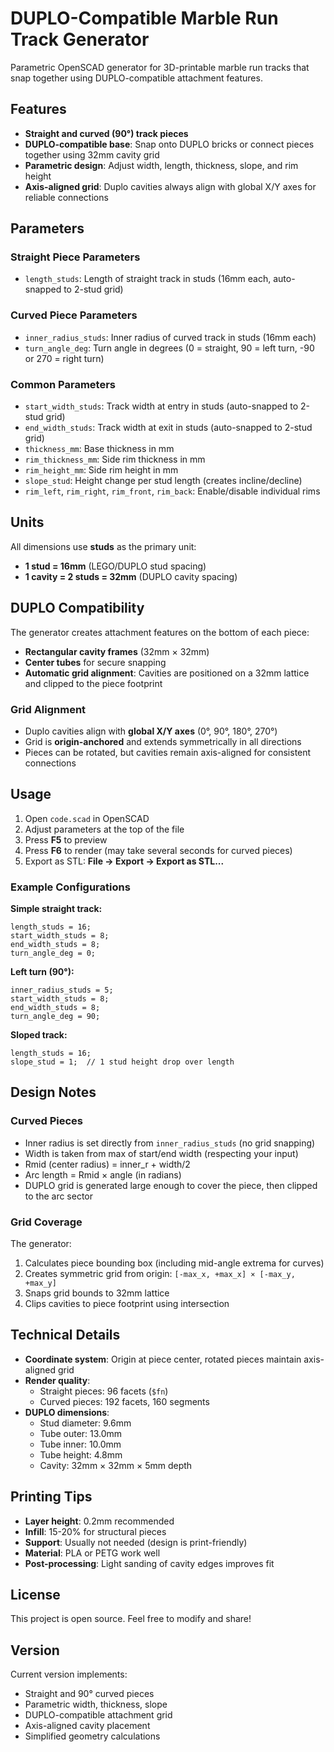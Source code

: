 # DUPLO-Compatible Marble Run Track Generator

Parametric OpenSCAD generator for 3D-printable marble run tracks that snap together using DUPLO-compatible attachment features.

## Features

- **Straight and curved (90°) track pieces**
- **DUPLO-compatible base**: Snap onto DUPLO bricks or connect pieces together using 32mm cavity grid
- **Parametric design**: Adjust width, length, thickness, slope, and rim height
- **Axis-aligned grid**: Duplo cavities always align with global X/Y axes for reliable connections

## Parameters

### Straight Piece Parameters
- `length_studs`: Length of straight track in studs (16mm each, auto-snapped to 2-stud grid)

### Curved Piece Parameters
- `inner_radius_studs`: Inner radius of curved track in studs (16mm each)
- `turn_angle_deg`: Turn angle in degrees (0 = straight, 90 = left turn, -90 or 270 = right turn)

### Common Parameters
- `start_width_studs`: Track width at entry in studs (auto-snapped to 2-stud grid)
- `end_width_studs`: Track width at exit in studs (auto-snapped to 2-stud grid)
- `thickness_mm`: Base thickness in mm
- `rim_thickness_mm`: Side rim thickness in mm
- `rim_height_mm`: Side rim height in mm
- `slope_stud`: Height change per stud length (creates incline/decline)
- `rim_left`, `rim_right`, `rim_front`, `rim_back`: Enable/disable individual rims

## Units

All dimensions use **studs** as the primary unit:
- **1 stud = 16mm** (LEGO/DUPLO stud spacing)
- **1 cavity = 2 studs = 32mm** (DUPLO cavity spacing)

## DUPLO Compatibility

The generator creates attachment features on the bottom of each piece:
- **Rectangular cavity frames** (32mm × 32mm)
- **Center tubes** for secure snapping
- **Automatic grid alignment**: Cavities are positioned on a 32mm lattice and clipped to the piece footprint

### Grid Alignment
- Duplo cavities align with **global X/Y axes** (0°, 90°, 180°, 270°)
- Grid is **origin-anchored** and extends symmetrically in all directions
- Pieces can be rotated, but cavities remain axis-aligned for consistent connections

## Usage

1. Open `code.scad` in OpenSCAD
2. Adjust parameters at the top of the file
3. Press **F5** to preview
4. Press **F6** to render (may take several seconds for curved pieces)
5. Export as STL: **File → Export → Export as STL...**

### Example Configurations

**Simple straight track:**
```scad
length_studs = 16;
start_width_studs = 8;
end_width_studs = 8;
turn_angle_deg = 0;
```

**Left turn (90°):**
```scad
inner_radius_studs = 5;
start_width_studs = 8;
end_width_studs = 8;
turn_angle_deg = 90;
```

**Sloped track:**
```scad
length_studs = 16;
slope_stud = 1;  // 1 stud height drop over length
```

## Design Notes

### Curved Pieces
- Inner radius is set directly from `inner_radius_studs` (no grid snapping)
- Width is taken from max of start/end width (respecting your input)
- Rmid (center radius) = inner_r + width/2
- Arc length = Rmid × angle (in radians)
- DUPLO grid is generated large enough to cover the piece, then clipped to the arc sector

### Grid Coverage
The generator:
1. Calculates piece bounding box (including mid-angle extrema for curves)
2. Creates symmetric grid from origin: `[-max_x, +max_x] × [-max_y, +max_y]`
3. Snaps grid bounds to 32mm lattice
4. Clips cavities to piece footprint using intersection

## Technical Details

- **Coordinate system**: Origin at piece center, rotated pieces maintain axis-aligned grid
- **Render quality**: 
  - Straight pieces: 96 facets (`$fn`)
  - Curved pieces: 192 facets, 160 segments
- **DUPLO dimensions**:
  - Stud diameter: 9.6mm
  - Tube outer: 13.0mm
  - Tube inner: 10.0mm
  - Tube height: 4.8mm
  - Cavity: 32mm × 32mm × 5mm depth

## Printing Tips

- **Layer height**: 0.2mm recommended
- **Infill**: 15-20% for structural pieces
- **Support**: Usually not needed (design is print-friendly)
- **Material**: PLA or PETG work well
- **Post-processing**: Light sanding of cavity edges improves fit

## License

This project is open source. Feel free to modify and share!

## Version

Current version implements:
- Straight and 90° curved pieces
- Parametric width, thickness, slope
- DUPLO-compatible attachment grid
- Axis-aligned cavity placement
- Simplified geometry calculations
